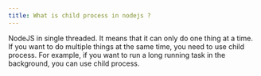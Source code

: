 ```yaml
---
title: What is child process in nodejs ?
---
```


NodeJS in single threaded. It means that it can only do one thing at a time. If you want to do multiple things at the same time, you need to use child process. For example, if you want to run a long running task in the background, you can use child process.
